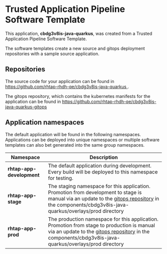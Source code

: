 # Trusted Application Pipeline Software Template

This application, **cbdg3v8is-java-quarkus**, was created from a Trusted Application Pipeline Software Template.

The software templates create a new source and gitops deployment repositories with a sample source application. 

## Repositories

The source code for your application can be found in [https://github.com/rhtap-rhdh-qe/cbdg3v8is-java-quarkus ](https://github.com/rhtap-rhdh-qe/cbdg3v8is-java-quarkus ).
 
The gitops repository, which contains the kubernetes manifests for the application can be found in 
[https://github.com/rhtap-rhdh-qe/cbdg3v8is-java-quarkus-gitops ](https://github.com/rhtap-rhdh-qe/cbdg3v8is-java-quarkus-gitops ) 

## Application namespaces 

The default application will be found in the following namespaces. Applications can be deployed into unique namespaces or multiple software templates can also bet generated into the same group namespaces.  

|  Namespace   |  Description   |  
| -------- | -------- |   
| **rhtap-app-development** | The default application during development. Every build will be deployed to this namespace for testing. | 
| **rhtap-app-stage** | The staging namespace for this application. Promotion from development to stage is manual via an update to the [gitops repository](https://github.com/rhtap-rhdh-qe/cbdg3v8is-java-quarkus-gitops ) in the components/cbdg3v8is-java-quarkus/overlays/prod directory |  
| **rhtap-app-prod** | The production namespace for this application. Promotion from stage to production is manual via an update to the [gitops repository](https://github.com/rhtap-rhdh-qe/cbdg3v8is-java-quarkus-gitops ) in the components/cbdg3v8is-java-quarkus/overlays/prod directory | 